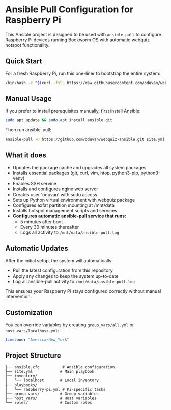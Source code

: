 # Ansible Pull Configuration for Raspberry Pi

This Ansible project is designed to be used with `ansible-pull` to configure Raspberry Pi devices running Bookworm OS with automatic webquiz hotspot functionality.

## Quick Start

For a fresh Raspberry Pi, run this one-liner to bootstrap the entire system:

```bash
/bin/bash -c "$(curl -fsSL https://raw.githubusercontent.com/oduvan/webquiz-ansible/master/bootstrap.sh)"
```

## Manual Usage

If you prefer to install prerequisites manually, first install Ansible:

```bash
sudo apt update && sudo apt install ansible git
```

Then run ansible-pull:

```bash
ansible-pull -U https://github.com/oduvan/webquiz-ansible.git site.yml
```

## What it does

- Updates the package cache and upgrades all system packages
- Installs essential packages (git, curl, vim, htop, python3-pip, python3-venv)
- Enables SSH service
- Installs and configures nginx web server
- Creates user 'oduvan' with sudo access
- Sets up Python virtual environment with webquiz package
- Configures exfat partition mounting at /mnt/data
- Installs hotspot management scripts and services
- **Configures automatic ansible-pull service that runs:**
  - 5 minutes after boot
  - Every 30 minutes thereafter
  - Logs all activity to `/mnt/data/ansible-pull.log`

## Automatic Updates

After the initial setup, the system will automatically:
- Pull the latest configuration from this repository
- Apply any changes to keep the system up-to-date
- Log all ansible-pull activity to `/mnt/data/ansible-pull.log`

This ensures your Raspberry Pi stays configured correctly without manual intervention.

## Customization

You can override variables by creating `group_vars/all.yml` or `host_vars/localhost.yml`:

```yaml
timezone: "America/New_York"
```

## Project Structure

```
├── ansible.cfg          # Ansible configuration
├── site.yml            # Main playbook
├── inventory/
│   └── localhost       # Local inventory
├── playbooks/
│   └── raspberry-pi.yml # Pi-specific tasks
├── group_vars/         # Group variables
├── host_vars/          # Host variables
└── roles/              # Custom roles
```